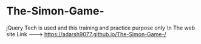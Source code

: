# The-Simon-Game-
jQuery Tech is used and this training and practice purpose only 
\n
The web site Link ---> https://adarsh9077.github.io/The-Simon-Game-/
